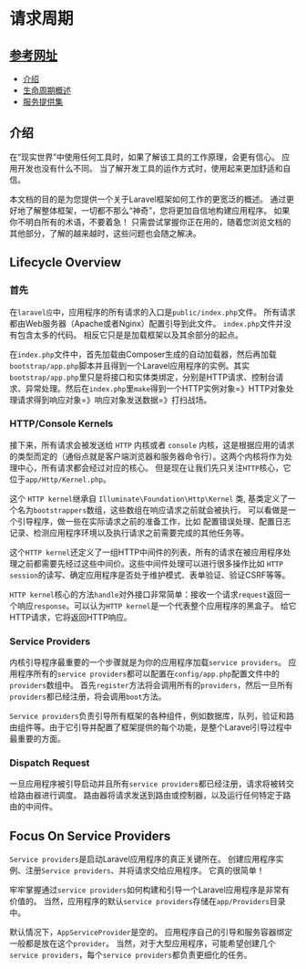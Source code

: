# 请求周期

[参考网址](https://docs.golaravel.com/docs/5.4/lifecycle/)
-----

* [介绍](#Introduction)
* [生命周期概述](#lifecycle-overview)
* [服务提供集](#focus-on-service-providers)

## 介绍

在“现实世界”中使用任何工具时，如果了解该工具的工作原理，会更有信心。 应用开发也没有什么不同。 当了解开发工具的运作方式时，使用起来更加舒适和自信。

本文档的目的是为您提供一个关于Laravel框架如何工作的更宽泛的概述。 通过更好地了解整体框架，一切都不那么“神奇”，您将更加自信地构建应用程序。 如果你不明白所有的术语，不要着急！ 只需尝试掌握你正在用的，随着您浏览文档的其他部分，了解的越来越时，这些问题也会随之解决。


## Lifecycle Overview

### 首先
在`laravel应`中，应用程序的所有请求的入口是`public/index.php`文件。 所有请求都由Web服务器（Apache或者Nginx）配置引导到此文件。 `index.php`文件并没有包含太多的代码。 相反它只是是加载框架以及其余部分的起点。

在`index.php`文件中，首先加载由Composer生成的自动加载器，然后再加载`bootstrap/app.php`脚本并且得到一个Laravel应用程序的实例。其实`bootstrap/app.php`里只是将接口和实体类绑定，分别是HTTP请求、控制台请求、异常处理。然后在`index.php`里`make`得到一个HTTP实例对象=》HTTP对象处理请求得到响应对象=》响应对象发送数据=》打扫战场。

### HTTP/Console Kernels
接下来，所有请求会被发送给 `HTTP` 内核或者 `console` 内核，这是根据应用的请求的类型而定的（通俗点就是客户端浏览器和服务器命令行）。这两个内核将作为处理中心，所有请求都会经过对应的核心。 但是现在让我们先只关注`HTTP`核心，它位于`app/Http/Kernel.php`。

这个 `HTTP kernel`继承自 `Illuminate\Foundation\Http\Kernel` 类, 基类定义了一个名为`bootstrappers`数组，这些数组在响应请求之前就会被执行。 可以看做是一个引导程序，做一些在实际请求之前的准备工作，比如 配置错误处理、配置日志记录、检测应用程序环境以及执行请求之前需要完成的其他任务等。

这个`HTTP kernel`还定义了一组HTTP中间件的列表，所有的请求在被应用程序处理之前都需要先经过这些中间价。这些中间件处理可以进行很多操作比如 `HTTP session`的读写、确定应用程序是否处于维护模式、表单验证、验证CSRF等等。 

`HTTP kernel`核心的方法`handle`对外接口非常简单：接收一个请求`request`返回一个响应`response`。可以认为`HTTP kernel`是一个代表整个应用程序的黑盒子。 给它HTTP请求，它将返回HTTP响应。

### Service Providers

内核引导程序最重要的一个步骤就是为你的应用程序加载`service providers`。 应用程序所有的`service providers`都可以配置在`config/app.php`配置文件中的`providers`数组中。 首先`register`方法将会调用所有的`providers`，然后一旦所有`providers`都已经注册，将会调用`boot`方法。

`Service providers`负责引导所有框架的各种组件，例如数据库，队列，验证和路由组件等。由于它引导并配置了框架提供的每个功能，是整个Laravel引导过程中最重要的方面。

### Dispatch Request

一旦应用程序被引导启动并且所有`service providers`都已经注册，请求将被转交给路由器进行调度。 路由器将请求发送到路由或控制器，以及运行任何特定于路由的中间件。

## Focus On Service Providers
`Service providers`是启动Laravel应用程序的真正关键所在。 创建应用程序实例、注册`Service providers`、并将请求交给应用程序。 它真的很简单！

牢牢掌握通过`service providers`如何构建和引导一个Laravel应用程序是非常有价值的。 当然，应用程序的默认`service providers`存储在`app/Providers`目录中。

默认情况下，`AppServiceProvider`是空的。 应用程序自己的引导和服务容器绑定一般都是放在这个`provider`。 当然，对于大型应用程序，可能希望创建几个`service providers`，每个`service providers`都负责更细化的任务。
